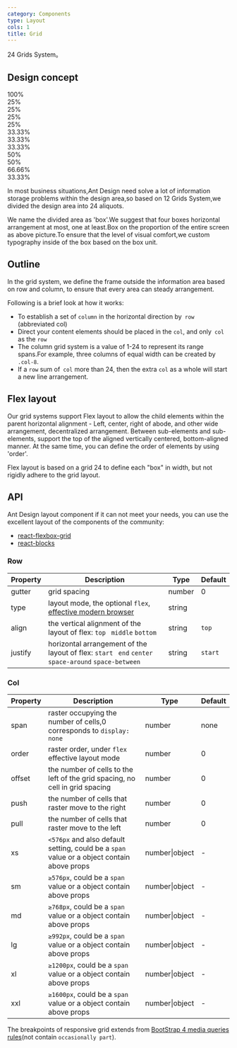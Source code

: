 ```yaml
---
category: Components
type: Layout
cols: 1
title: Grid
---
```


24 Grids System。

## Design concept

<div class="grid-demo">
<div class="ant-row demo-row">
  <div class="ant-col-24 demo-col demo-col-1">
    100%
  </div>
</div>
<div class="ant-row demo-row">
  <div class="ant-col-6 demo-col demo-col-2">
    25%
  </div>
  <div class="ant-col-6 demo-col demo-col-3">
    25%
  </div>
  <div class="ant-col-6 demo-col demo-col-2">
    25%
  </div>
  <div class="ant-col-6 demo-col demo-col-3">
    25%
  </div>
</div>
<div class="ant-row demo-row">
  <div class="ant-col-8 demo-col demo-col-4">
    33.33%
  </div>
  <div class="ant-col-8 demo-col demo-col-5">
    33.33%
  </div>
  <div class="ant-col-8 demo-col demo-col-4">
    33.33%
  </div>
</div>
<div class="ant-row demo-row">
  <div class="ant-col-12 demo-col demo-col-1">
    50%
  </div>
  <div class="ant-col-12 demo-col demo-col-3">
    50%
  </div>
</div>
<div class="ant-row demo-row">
  <div class="ant-col-16 demo-col demo-col-4">
    66.66%
  </div>
  <div class="ant-col-8 demo-col demo-col-5">
    33.33%
  </div>
</div>
</div>

In most business situations,Ant Design need solve a lot of information storage problems within the design area,so based on 12 Grids System,we divided the design area into 24 aliquots.

We name the divided area as 'box'.We suggest that four boxes horizontal arrangement at most, one at least.Box on the proportion of the entire screen as above picture.To ensure that the level of visual comfort,we custom typography inside of the box based on the box unit.

## Outline

In the grid system, we define the frame outside the information area based on row and column, to ensure that every area can steady arrangement.

Following is a brief look at how it works:

* To establish a set of `column` in the horizontal direction by` row` (abbreviated col)
* Direct your content elements should be placed in the `col`, and only` col` as the `row`
* The column grid system is a value of 1-24 to represent its range spans.For example, three columns of equal width can be created by `.col-8`.
* If a `row` sum of` col` more than 24, then the extra `col` as a whole will start a new line arrangement.

## Flex layout

Our grid systems support Flex layout to allow the child elements within the parent horizontal alignment - Left, center, right of abode, and other wide arrangement, decentralized arrangement. Between sub-elements and sub-elements, support the top of the aligned vertically centered, bottom-aligned manner. At the same time, you can define the order of elements by using 'order'.

Flex layout is based on a grid 24 to define each "box" in width, but not rigidly adhere to the grid layout.

## API

Ant Design layout component if it can not meet your needs, you can use the excellent layout of the components of the community:

- [react-flexbox-grid](http://roylee0704.github.io/react-flexbox-grid/)
- [react-blocks](https://github.com/whoisandy/react-blocks/)

### Row

| Property       | Description           | Type     | Default       |
|------------|-----------------|--------------------|-------------|
| gutter     | grid spacing   | number | 0        |
| type     | layout mode, the optional `flex`, [effective modern browser](http://caniuse.com/#search=flex) | string |         |
| align     | the vertical alignment of the layout of flex: `top` ` middle` `bottom`  | string | `top`      |
| justify   | horizontal arrangement of the layout of flex: `start` ` end` `center` ` space-around` `space-between`   | string | `start`        |

### Col

| Property       | Description           | Type     | Default       |
|------------|-----------------|--------------------|-------------|
| span     | raster occupying the number of cells,0 corresponds to `display: none`  | number | none        |
| order     | raster order, under `flex` effective layout mode   | number | 0        |
| offset     | the number of cells to the left of the grid spacing, no cell in grid spacing  | number | 0        |
| push     | the number of cells that raster move to the right | number | 0        |
| pull     | the number of cells that raster move to the left   | number | 0        |
| xs       | `<576px` and also default setting, could be a `span` value or a object contain above props | number\|object | - |
| sm       | `≥576px`, could be a `span` value or a object contain above props | number\|object | - |
| md       | `≥768px`, could be a `span` value or a object contain above props | number\|object | - |
| lg       | `≥992px`, could be a `span` value or a object contain above props | number\|object | - |
| xl       | `≥1200px`, could be a `span` value or a object contain above props | number\|object | - |
| xxl      | `≥1600px`, could be a `span` value or a object contain above props | number\|object | - |

The breakpoints of responsive grid extends from [BootStrap 4 media queries rules](https://getbootstrap.com/docs/4.0/layout/overview/#responsive-breakpoints)(not contain `occasionally part`).
